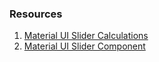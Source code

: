 ### Resources

1. [Material UI Slider Calculations](https://github.com/aceHubert/material-ui-slider/blob/master/src/helpers/slider.js)
2. [Material UI Slider Component](https://github.com/aceHubert/material-ui-slider/blob/master/src/slider/Slider.jsx)
